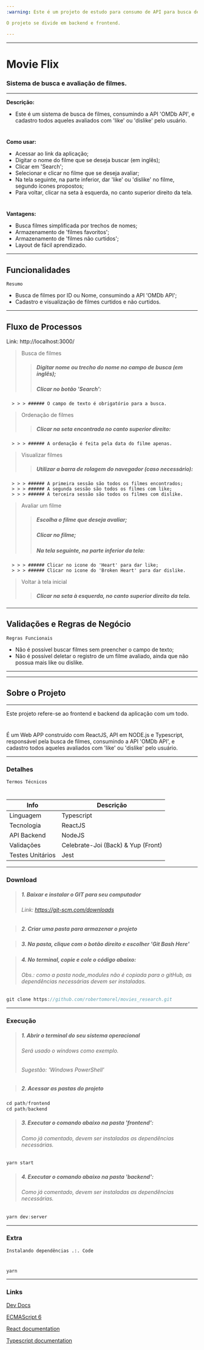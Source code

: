 ```yaml
---
:warning: Este é um projeto de estudo para consumo de API para busca de filmes, com possibilidade de review. 

O projeto se divide em backend e frontend.

---
```

---

# Movie Flix
### Sistema de busca e avaliação de filmes.

---

**Descrição:**

- Este é um sistema de busca de filmes, consumindo a API 'OMDb API', e cadastro todos aqueles avaliados com 'like' ou 'dislike' pelo usuário. 

#

**Como usar:**

- Acessar ao link da aplicação;
- Digitar o nome do filme que se deseja buscar (em inglês);
- Clicar em 'Search';
- Selecionar e clicar no filme que se deseja avaliar;
- Na tela seguinte, na parte inferior, dar 'like' ou 'dislike' no filme, segundo ícones propostos;
- Para voltar, clicar na seta à esquerda, no canto superior direito da tela.

#  

**Vantagens:**

- Busca filmes simplificada por trechos de nomes;
- Armazenamento de 'filmes favoritos';
- Armazenamento de 'filmes não curtidos';
- Layout de fácil aprendizado.

---

## Funcionalidades

`Resumo`

- Busca de filmes por ID ou Nome, consumindo a API 'OMDb API'; 
- Cadastro e visualização de filmes curtidos e não curtidos. 
---

## Fluxo de Processos

Link: http://localhost:3000/
> Busca de filmes
   >> ##### Digitar nome ou trecho do nome no campo de busca (em inglês);
   >> ##### Clicar no botão 'Search':
      > > > ###### O campo de texto é obrigatório para a busca.
> Ordenação de filmes
   >> ##### Clicar na seta encontrada no canto superior direito:
      > > > ###### A ordenação é feita pela data do filme apenas.
> Visualizar filmes
   >> ##### Utilizar a barra de rolagem do navegador (caso necessário):
      > > > ###### A primeira sessão são todos os filmes encontrados;
      > > > ###### A segunda sessão são todos os filmes com like;
      > > > ###### A terceira sessão são todos os filmes com dislike.
> Avaliar um filme
   >> ##### Escolha o filme que deseja avaliar;
   >> ##### Clicar no filme;
   >> ##### Na tela seguinte, na parte inferior da tela:
      > > > ###### Clicar no icone do 'Heart' para dar like;
      > > > ###### Clicar no icone do 'Broken Heart' para dar dislike.
> Voltar à tela inicial
   >> ##### Clicar na seta à esquerda, no canto superior direito da tela.


---

## Validações e Regras de Negócio

`Regras Funcionais`

- Não é possível buscar filmes sem preencher o campo de texto;
- Não é possível deletar o registro de um filme avaliado, ainda que não possua mais like ou dislike.

---
---

## Sobre o Projeto

---

Este projeto refere-se ao frontend e backend da aplicação com um todo. 
#
É um Web APP construído com ReactJS, API em NODE.js e Typescript, responsável pela busca de filmes, consumindo a API 'OMDb API', e cadastro todos aqueles avaliados com 'like' ou 'dislike' pelo usuário.

---

### Detalhes 

`Termos Técnicos`
#

| Info             | Descrição                          |
| ---------------- | ---------------------------------- |
| Linguagem        | Typescript                         |
| Tecnologia       | ReactJS                            |
| API Backend      | NodeJS                             |
| Validações       | Celebrate-Joi (Back) & Yup (Front) |
| Testes Unitários | Jest                               |

---

### Download
> ##### **1. Baixar e instalar o GIT para seu computador**
> ###### Link: https://git-scm.com/downloads

> ##### **2. Criar uma pasta para armazenar o projeto**

> ##### **3. Na pasta, clique com o botão direito e escolher 'Git Bash Here'**

> ##### **4. No terminal, copie e cole o código abaixo:**
> ###### Obs.: como a pasta node_modules não é copiada para o gitHub, as dependências necessárias devem ser instaladas.
``` js
git clone https://github.com/robertomorel/movies_research.git
```

---

### Execução
> ##### **1. Abrir o terminal do seu sistema operacional**
> ###### Será usado o windows como exemplo.
> ###### Sugestão: 'Windows PowerShell'

> ##### **2. Acessar as pastas do projeto**
``` js
cd path/frontend
cd path/backend
```

> ##### **3. Executar o comando abaixo na pasta 'frontend':**
> ###### Como já comentado, devem ser instaladas as dependências necessárias.
``` js
yarn start
```

> ##### **4. Executar o comando abaixo na pasta 'backend':**
> ###### Como já comentado, devem ser instaladas as dependências necessárias.
``` js
yarn dev:server
```

---

### Extra
`Instalando dependências .:. Code`
#
    yarn

---

### Links

[Dev Docs](https://devdocs.io/)

[ECMAScript 6](https://www.w3schools.com/js/js_es6.asp)

[React documentation](https://reactjs.org/)

[Typescript documentation](https://www.typescriptlang.org/docs/home.html)